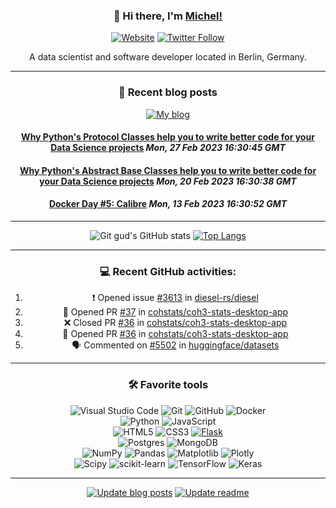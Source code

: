
<div align="center">
<p align="center">

### 👋   Hi there, I'm [Michel!](http://www.michelfailing.de) 

[![Website](https://img.shields.io/website?down_color=red&label=michelfailing.de&style=flat-square&url=http%3A%2F%2Fmichelfailing.de)](http://www.michelfailing.de)
[![Twitter Follow](https://img.shields.io/twitter/follow/FailingMichel?color=1DA1F2&logo=twitter&style=flat-square)](https://twitter.com/intent/follow?original_referer=https%3A%2F%2Fgithub.com%2FFailingMichel&screen_name=FailingMichel)


A data scientist and software developer located in Berlin, Germany.
</p>
</div>

------------------
<div align="center">
<p align="center">

### 📙 **Recent blog posts**  
 
[![My blog](https://img.shields.io/website?down_color=red&label=blog.michelfailing.de&style=flat-square&url=https%3A%2F%2Fblog.michelfailing.de)](https://blog.michelfailing.de)
<!--START_SECTION:feed-->
#### [Why Python's Protocol Classes help you to write better code for your Data Science projects](https://blog.michelfailing.de/protocol-classes-in-python/) *Mon, 27 Feb 2023 16:30:45 GMT*
#### [Why Python's Abstract Base Classes help you to write better code for your Data Science projects](https://blog.michelfailing.de/abc-in-python/) *Mon, 20 Feb 2023 16:30:38 GMT*
#### [Docker Day #5: Calibre](https://blog.michelfailing.de/docker-day-calibre/) *Mon, 13 Feb 2023 16:30:52 GMT*
<!--END_SECTION:feed-->  

</p>
</div>
 
------------------
<div align="center">
<p align="center">

![Git gud's GitHub stats](https://github-readme-stats.vercel.app/api?username=MichlF&count_private=true&hide=stars&show_icons=true&theme=merko&hide_rank=true)
[![Top Langs](https://github-readme-stats.vercel.app/api/top-langs/?username=MichlF&langs_count=8&layout=compact&theme=merko&hide=jupyter%20notebook)](https://github.com/anuraghazra/github-readme-stats)
</p>
</div>

------------------
<div align="center">
<p align="center">
 
### 💻 **Recent GitHub activities:**  
 
<!-- the first part of your README.md goes here! -->

<!--START_SECTION:activity-->
1. ❗️ Opened issue [#3613](https://github.com/diesel-rs/diesel/issues/3613) in [diesel-rs/diesel](https://github.com/diesel-rs/diesel)
2. 💪 Opened PR [#37](https://github.com/cohstats/coh3-stats-desktop-app/pull/37) in [cohstats/coh3-stats-desktop-app](https://github.com/cohstats/coh3-stats-desktop-app)
3. ❌ Closed PR [#36](https://github.com/cohstats/coh3-stats-desktop-app/pull/36) in [cohstats/coh3-stats-desktop-app](https://github.com/cohstats/coh3-stats-desktop-app)
4. 💪 Opened PR [#36](https://github.com/cohstats/coh3-stats-desktop-app/pull/36) in [cohstats/coh3-stats-desktop-app](https://github.com/cohstats/coh3-stats-desktop-app)
5. 🗣 Commented on [#5502](https://github.com/huggingface/datasets/issues/5502) in [huggingface/datasets](https://github.com/huggingface/datasets)
<!--END_SECTION:activity-->

<!-- the last part/remainder of your README.md goes here -->
 
</p>
</div>

------------------
<div align="center">
<p align="center">
 
### 🛠️ **Favorite tools**<br />


![Visual Studio Code](https://img.shields.io/badge/Visual%20Studio%20Code-0078d7.svg?style=flat-square&logo=visual-studio-code&logoColor=white)
![Git](https://img.shields.io/badge/git-%23F05033.svg?style=flat-squaer&logo=git&logoColor=white)
![GitHub](https://img.shields.io/badge/github-%23121011.svg?style=flat-square&logo=github&logoColor=white)
![Docker](https://img.shields.io/badge/docker-%230db7ed.svg?style=flat-square&logo=docker&logoColor=white)  
![Python](https://img.shields.io/badge/python-3670A0?style=flat-square&logo=python&logoColor=ffdd54)
![JavaScript](https://img.shields.io/badge/javascript-%23323330.svg?style=flat-square&logo=javascript&logoColor=%23F7DF1E)  
![HTML5](https://img.shields.io/badge/html5-%23E34F26.svg?style=flat-square&logo=html5&logoColor=white)
![CSS3](https://img.shields.io/badge/css3-%231572B6.svg?style=flat-square&logo=css3&logoColor=white)
[![Flask](https://img.shields.io/badge/-Flask-000000?style=flat-square&logo=Flask&logoColor=ffffff)](https://flask.palletsprojects.com/)  
![Postgres](https://img.shields.io/badge/postgres-%23316192.svg?style=flat-squaer&logo=postgresql&logoColor=white)
![MongoDB](https://img.shields.io/badge/MongoDB-%234ea94b.svg?style=flat-square&logo=mongodb&logoColor=white)  
![NumPy](https://img.shields.io/badge/numpy-%23013243.svg?style=flat-square&logo=numpy&logoColor=white)
![Pandas](https://img.shields.io/badge/pandas-%23150458.svg?style=flat-square&logo=pandas&logoColor=white)
![Matplotlib](https://img.shields.io/badge/Matplotlib-%23ffffff.svg?style=flat-square&logo=Matplotlib&logoColor=black)
![Plotly](https://img.shields.io/badge/Plotly-%233F4F75.svg?style=flat-square&logo=plotly&logoColor=white)  
![Scipy](https://img.shields.io/badge/SciPy-%230C55A5.svg?style=flat-square&logo=scipy&logoColor=%white)
![scikit-learn](https://img.shields.io/badge/scikit--learn-%23F7931E.svg?style=flat-squaree&logo=scikit-learn&logoColor=white)
![TensorFlow](https://img.shields.io/badge/TensorFlow-%23FF6F00.svg?style=flat-square&logo=TensorFlow&logoColor=white)
![Keras](https://img.shields.io/badge/Keras-%23D00000.svg?style=flat-square&logo=Keras&logoColor=white)

</p>
</div>
 
------------------
<div align="center">
<p align="center">

[![Update blog posts](https://img.shields.io/github/actions/workflow/status/MichlF/MichlF/update-blog-readme.yml?label=update-blog-posts)](https://github.com/MichlF/MichlF/blob/main/.github/workflows/update-readme.yml)
[![Update readme](https://img.shields.io/github/actions/workflow/status/MichlF/MichlF/update-readme.yml?label=update-activities)](https://github.com/MichlF/MichlF/blob/main/.github/workflows/update-readme.yml)

</p>
</div>
<!--
You want to find out how to do this?
Check out: https://www.youtube.com/watch?v=n6d4KHSKqGk&t
-->

